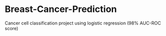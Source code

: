 # Breast-Cancer-Prediction
Cancer cell classification project using logistic regression (98% AUC-ROC score)
